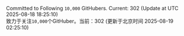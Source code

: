 Committed to Following `10,000` GitHubers. Current: <!-- FOLLOWING_COUNT -->302<!-- FOLLOWING_COUNT --> (Update at UTC <!-- LAST_UPDATED -->2025-08-18 18:25:10<!-- LAST_UPDATED -->)<br>
致力于关注`10,000`个GitHuber。当前：<!-- FOLLOWING_COUNT -->302<!-- FOLLOWING_COUNT --> (更新于北京时间 <!-- LAST_UPDATED_CST -->2025-08-19 02:25:10<!-- LAST_UPDATED_CST -->)
